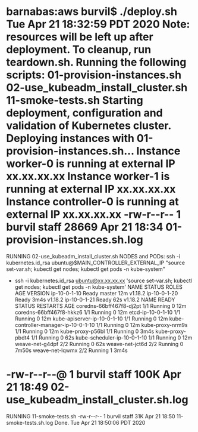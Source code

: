 

barnabas:aws burvil$ ./deploy.sh
Tue Apr 21 18:32:59 PDT 2020
Note: resources will be left up after deployment.  To cleanup, run teardown.sh.
Running the following scripts: 01-provision-instances.sh 02-use_kubeadm_install_cluster.sh  11-smoke-tests.sh
Starting deployment, configuration and validation of Kubernetes cluster.
Deploying instances with 01-provision-instances.sh...
Instance worker-0 is running at external IP xx.xx.xx.xx 
Instance worker-1 is running at external IP xx.xx.xx.xx 
Instance controller-0 is running at external IP xx.xx.xx.xx 
-rw-r--r--  1 burvil  staff  28669 Apr 21 18:34 01-provision-instances.sh.log
================================================================
RUNNING 02-use_kubeadm_install_cluster.sh
NODES and PODs:
ssh -i kubernetes.id_rsa ubuntu@$MAIN_CONTROLLER_EXTERNAL_IP "source set-var.sh; kubectl get nodes; kubectl get pods -n kube-system"
+ ssh -i kubernetes.id_rsa ubuntu@xx.xx.xx.xx 'source set-var.sh; kubectl get nodes; kubectl get pods -n kube-system'
NAME           STATUS   ROLES    AGE    VERSION
ip-10-0-1-10   Ready    master   12m    v1.18.2
ip-10-0-1-20   Ready    <none>   3m4s   v1.18.2
ip-10-0-1-21   Ready    <none>   62s    v1.18.2
NAME                                   READY   STATUS    RESTARTS   AGE
coredns-66bff467f8-dj2pt               1/1     Running   0          12m
coredns-66bff467f8-hkkz6               1/1     Running   0          12m
etcd-ip-10-0-1-10                      1/1     Running   0          12m
kube-apiserver-ip-10-0-1-10            1/1     Running   0          12m
kube-controller-manager-ip-10-0-1-10   1/1     Running   0          12m
kube-proxy-nrm9s                       1/1     Running   0          12m
kube-proxy-p56bl                       1/1     Running   0          3m4s
kube-proxy-pbdt4                       1/1     Running   0          62s
kube-scheduler-ip-10-0-1-10            1/1     Running   0          12m
weave-net-g4dpf                        2/2     Running   0          62s
weave-net-jct6d                        2/2     Running   0          7m50s
weave-net-lqwmx                        2/2     Running   1          3m4s

-rw-r--r--@ 1 burvil  staff   100K Apr 21 18:49 02-use_kubeadm_install_cluster.sh.log
================================================================
RUNNING 11-smoke-tests.sh
-rw-r--r--  1 burvil  staff    31K Apr 21 18:50 11-smoke-tests.sh.log
Done.
Tue Apr 21 18:50:06 PDT 2020
